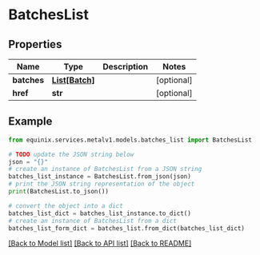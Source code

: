 # BatchesList


## Properties

Name | Type | Description | Notes
------------ | ------------- | ------------- | -------------
**batches** | [**List[Batch]**](Batch.md) |  | [optional] 
**href** | **str** |  | [optional] 

## Example

```python
from equinix.services.metalv1.models.batches_list import BatchesList

# TODO update the JSON string below
json = "{}"
# create an instance of BatchesList from a JSON string
batches_list_instance = BatchesList.from_json(json)
# print the JSON string representation of the object
print(BatchesList.to_json())

# convert the object into a dict
batches_list_dict = batches_list_instance.to_dict()
# create an instance of BatchesList from a dict
batches_list_form_dict = batches_list.from_dict(batches_list_dict)
```
[[Back to Model list]](../README.md#documentation-for-models) [[Back to API list]](../README.md#documentation-for-api-endpoints) [[Back to README]](../README.md)


